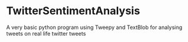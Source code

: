 # TwitterSentimentAnalysis
A very basic python program using Tweepy and TextBlob for analysing tweets on real life twitter tweets
